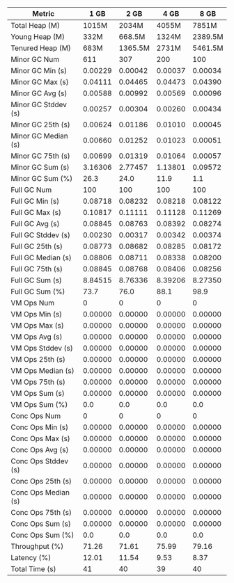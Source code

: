 | Metric | 1 GB | 2 GB | 4 GB | 8 GB |
|------|----|----|----|----|
| Total Heap (M) | 1015M | 2034M | 4055M | 7851M |
| Young Heap (M) | 332M | 668.5M | 1324M | 2389.5M |
| Tenured Heap (M) | 683M | 1365.5M | 2731M | 5461.5M |
| Minor GC Num | 611 | 307 | 200 | 100 |
| Minor GC Min (s) | 0.00229 | 0.00042 | 0.00037 | 0.00034 |
| Minor GC Max (s) | 0.04111 | 0.04465 | 0.04473 | 0.04390 |
| Minor GC Avg (s) | 0.00588 | 0.00992 | 0.00569 | 0.00096 |
| Minor GC Stddev (s) | 0.00257 | 0.00304 | 0.00260 | 0.00434 |
| Minor GC 25th (s) | 0.00624 | 0.01186 | 0.01010 | 0.00045 |
| Minor GC Median (s) | 0.00660 | 0.01252 | 0.01023 | 0.00051 |
| Minor GC 75th (s) | 0.00699 | 0.01319 | 0.01064 | 0.00057 |
| Minor GC Sum (s) | 3.16306 | 2.77457 | 1.13801 | 0.09572 |
| Minor GC Sum (%) | 26.3 | 24.0 | 11.9 | 1.1 |
| Full GC Num | 100 | 100 | 100 | 100 |
| Full GC Min (s) | 0.08718 | 0.08232 | 0.08218 | 0.08122 |
| Full GC Max (s) | 0.10817 | 0.11111 | 0.11128 | 0.11269 |
| Full GC Avg (s) | 0.08845 | 0.08763 | 0.08392 | 0.08274 |
| Full GC Stddev (s) | 0.00230 | 0.00317 | 0.00342 | 0.00374 |
| Full GC 25th (s) | 0.08773 | 0.08682 | 0.08285 | 0.08172 |
| Full GC Median (s) | 0.08806 | 0.08711 | 0.08338 | 0.08200 |
| Full GC 75th (s) | 0.08845 | 0.08768 | 0.08406 | 0.08256 |
| Full GC Sum (s) | 8.84515 | 8.76336 | 8.39206 | 8.27350 |
| Full GC Sum (%) | 73.7 | 76.0 | 88.1 | 98.9 |
| VM Ops Num | 0 | 0 | 0 | 0 |
| VM Ops Min (s) | 0.00000 | 0.00000 | 0.00000 | 0.00000 |
| VM Ops Max (s) | 0.00000 | 0.00000 | 0.00000 | 0.00000 |
| VM Ops Avg (s) | 0.00000 | 0.00000 | 0.00000 | 0.00000 |
| VM Ops Stddev (s) | 0.00000 | 0.00000 | 0.00000 | 0.00000 |
| VM Ops 25th (s) | 0.00000 | 0.00000 | 0.00000 | 0.00000 |
| VM Ops Median (s) | 0.00000 | 0.00000 | 0.00000 | 0.00000 |
| VM Ops 75th (s) | 0.00000 | 0.00000 | 0.00000 | 0.00000 |
| VM Ops Sum (s) | 0.00000 | 0.00000 | 0.00000 | 0.00000 |
| VM Ops Sum (%) | 0.0 | 0.0 | 0.0 | 0.0 |
| Conc Ops Num | 0 | 0 | 0 | 0 |
| Conc Ops Min (s) | 0.00000 | 0.00000 | 0.00000 | 0.00000 |
| Conc Ops Max (s) | 0.00000 | 0.00000 | 0.00000 | 0.00000 |
| Conc Ops Avg (s) | 0.00000 | 0.00000 | 0.00000 | 0.00000 |
| Conc Ops Stddev (s) | 0.00000 | 0.00000 | 0.00000 | 0.00000 |
| Conc Ops 25th (s) | 0.00000 | 0.00000 | 0.00000 | 0.00000 |
| Conc Ops Median (s) | 0.00000 | 0.00000 | 0.00000 | 0.00000 |
| Conc Ops 75th (s) | 0.00000 | 0.00000 | 0.00000 | 0.00000 |
| Conc Ops Sum (s) | 0.00000 | 0.00000 | 0.00000 | 0.00000 |
| Conc Ops Sum (%) | 0.0 | 0.0 | 0.0 | 0.0 |
| Throughput (%) | 71.26 | 71.61 | 75.99 | 79.16 |
| Latency (%) | 12.01 | 11.54 | 9.53 | 8.37 |
| Total Time (s) | 41 | 40 | 39 | 40 |
